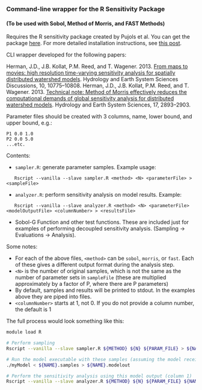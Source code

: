 ### Command-line wrapper for the R Sensitivity Package
#### (To be used with Sobol, Method of Morris, and FAST Methods)

Requires the R sensitivity package created by Pujols et al. You can get the package [here](http://cran.r-project.org/web/packages/sensitivity/index.html). For more detailed installation instructions, see [this post](http://waterprogramming.wordpress.com/2012/09/19/starting-out-with-the-r-sensitivity-package/).

CLI wrapper developed for the following papers:

Herman, J.D., J.B. Kollat, P.M. Reed, and T. Wagener. 2013. [From maps to movies: high resolution time-varying sensitivity analysis for spatially distributed watershed models](http://www.hydrol-earth-syst-sci-discuss.net/10/10775/2013/hessd-10-10775-2013.html). Hydrology and Earth System Sciences Discussions, 10, 10775–10808.
Herman, J.D., J.B. Kollat, P.M. Reed, and T. Wagener. 2013. [Technical note: Method of Morris effectively reduces the computational demands of global sensitivity analysis for distributed watershed models](http://www.hydrol-earth-syst-sci.net/17/2893/2013/hess-17-2893-2013.html). Hydrology and Earth System Sciences, 17, 2893–2903.

Parameter files should be created with 3 columns, name, lower bound, and upper bound, e.g.:
```
P1 0.0 1.0
P2 0.0 5.0
...etc.
```

Contents: 

* `sampler.R`: generate parameter samples. Example usage:
```
   Rscript --vanilla --slave sampler.R <method> <N> <parameterFile> > <sampleFile>
```

* `analyzer.R`: perform sensitivity analysis on model results. Example:
```
   Rscript --vanilla --slave analyzer.R <method> <N> <parameterFile> <modelOutputFile> <columnNumber> > <resultsFile>
```
   
* Sobol-G Function and other test functions. These are included just for examples of performing decoupled sensitivity analysis. (Sampling -> Evaluations -> Analysis).
   
Some notes:
* For each of the above files, `<method>` can be `sobol`, `morris`, or `fast`. Each of these gives a different output format during the analysis step.
* `<N>` is the number of original samples, which is not the same as the number of parameter sets in `sampleFile` (these are multiplied approximately by a factor of P, where there are P parameters)
* By default, samples and results will be printed to stdout. In the examples above they are piped into files.
* `<columnNumber>` starts at 1, not 0. If you do not provide a column number, the default is 1
   
The full process would look something like this:
```bash
module load R

# Perform sampling
Rscript --vanilla --slave sampler.R ${METHOD} ${N} ${PARAM_FILE} > ${NAME}.samples

# Run the model executable with these samples (assuming the model receives parameters over stdin and prints output to stdout, your mileage may vary).
./myModel < ${NAME}.samples > ${NAME}.modelout

# Perform the sensitivity analysis using this model output (column 1)
Rscript --vanilla --slave analyzer.R ${METHOD} ${N} ${PARAM_FILE} ${NAME}.modelout 1 > ${NAME}.results
```
